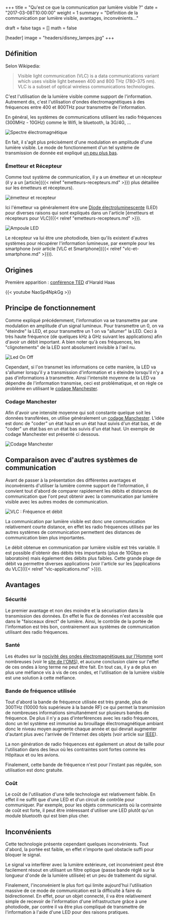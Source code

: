 +++
title   = "Qu'est ce que la communication par lumière visible ?"
date    = "2017-03-08T10:00:00"
weight  = 1
summary = "Définition de la communication par lumière visible, avantages, inconvénients..."

draft   = false
tags    = []
math    = false

[header]
    image = "headers/disney_lampes.jpg"
+++

## Définition

Selon Wikipedia:

> Visible light communication (VLC) is a data communications variant which uses visible light between 400 and 800 THz (780–375 nm). VLC is a subset of optical wireless communications technologies.

C'est l'utilisation de la lumière visible comme support de l'information. Autrement dis, c'est l'utilisation d'ondes électromagnétiques à des fréquences entre 400 et 800THz pour transmettre de l'information.

En général, les systèmes de communications utilisent les radio fréquences (300MHz - 10GHz) comme le Wifi, le bluetooth, la 3G/4G, ...

![Spectre électromagnétique](/img/vlc-definition/spectre_electromagn.png)

En fait, il s'agit plus précisément d'une modulation en amplitude d'une lumière visible. Le mode de fonctionnement d'un tel système de transmission de donnée est expliqué [un peu plus bas](#principe).

### Émetteur et Récepteur

Comme tout système de communication, il y a un émetteur et un récepteur (il y a un [article]({{< relref "emetteurs-recepteurs.md" >}}) plus détaillée sur les émetteurs et récepteurs).

![émetteur et recepteur](/img/vlc-definition/emitter_receiver.png)

Ici l'émetteur va généralement être une [Diode électroluminescente](https://fr.wikipedia.org/wiki/Diode_%C3%A9lectroluminescente) (LED) pour diverses raisons qui sont expliqués dans un l'article [émetteurs et récepteurs pour VLC]({{< relref "emetteurs-recepteurs.md" >}}).

![Ampoule LED](/img/vlc-definition/ampoule_led.png)

Le récepteur va lui être une photodiode, bien qu'ils existent d'autres systèmes pour récupérer l'information lumineuse, par exemple pour les smartphone (voir article [VLC et Smartphone]({{< relref "vlc-et-smartphone.md" >}})).

## Origines

Première apparition : [conférence TED](https://www.youtube.com/watch?v=NaoSp4NpkGg) d'Harald Haas

{{< youtube NaoSp4NpkGg >}}

## Principe de fonctionnement

Comme expliqué précédemment, l'information va se transmettre par une modulation en amplitude d'un signal lumineux. Pour transmettre un 0, on va "éteindre" la LED, et pour transmettre un 1 on va "allumer" la LED. Ceci à très haute fréquence (de quelques kHz à GHz suivant les applications) afin d'avoir un débit important. A bien noter qu'à ces fréquences, les "clignotements" de la LED sont absolument invisible à l'œil nu.

![Led On Off](/img/vlc-definition/led_on_off.png)

Cependant, si l'on transmet les informations ce cette manière, la LED va s'allumer lorsqu'il y a transmission d'information et s éteindre lorsqu'il n'y a pas d'informations à transmettre. Ainsi l'intensité moyenne de la LED va dépendre de l'information transmise, ceci est problématique, et on règle ce problème en utilisant le [codage Manchester](#codage-manchester).

### Codage Manchester

Afin d'avoir une intensité moyenne qui soit constante quelque soit les données transférées, on utilise généralement un [codage Manchester](https://fr.wikipedia.org/wiki/Codage_Manchester). L'idée est donc de "coder" un état haut en un état haut suivis d'un état bas, et de "coder" un état bas en un état bas suivis d'un état haut. Un exemple de codage Manchester est présenté ci dessous.

![Codage Manchester](/img/vlc-definition/Codage_Manchester.png)


## Comparaison avec d'autres systèmes de communication

Avant de passer à la présentation des différentes avantages et inconvénients d'utiliser la lumière comme support de l'information, il convient tout d'abord de comparer rapidement les débits et distances de communication que l'ont peut obtenir avec la communication par lumière visible avec les autres modes de communication.

![VLC : Fréquence et débit](/img/vlc-definition/freq_debit.png)

La communication par lumière visible est donc une communication relativement courte distance, en effet les radio fréquences utilisés par les autres systèmes de communication permettent des distances de communication bien plus importantes.

Le débit obtenue en communication par lumière visible est très variable. Il est possible d'obtenir des débits très importants (plus de 10Gbps en laboratoire) mais également des débits plus faibles. Cette grande plage de débit va permettre diverses applications (voir l'article sur les [applications du VLC]({{< relref "vlc-applications.md" >}})).

## Avantages

### Sécurité
Le premier avantage et non des moindre et la sécurisation dans la transmission des données. En effet le flux de données n'est accessible que dans le "faisceaux direct" de lumière. Ainsi, le contrôle de la portée de l'information est très bon, contrairement aux systèmes de communication utilisant des radio fréquences.

### Santé
Les études sur la [nocivité des ondes électromagnétiques sur l'Homme](https://fr.wikipedia.org/wiki/Risques_sanitaire_des_télécommunications) sont nombreuses (voir le [site de l'OMS](http://www.who.int/topics/electromagnetic_fields/fr/)), et aucune conclusion claire sur l'effet de ces ondes à long terme ne peut être fait. En tout cas, il y a de plus en plus une méfiance vis à vis de ces ondes, et l'utilisation de la lumière visible est une solution à cette méfiance.

### Bande de fréquence utilisée
Tout d'abord la bande de fréquence utilisée est très grande, plus de 300THz (10000 fois supérieure à la bande RF) ce qui permet la transmission de nombreuses informations simultanément sur plusieurs bandes de fréquence.
De plus il n'y a pas d'interférences avec les radio fréquences, donc un tel système est immunisé au brouillage électromagnétique ambiant donc le niveau moyen augmente chaque année et qui devrait augmenter d'autant plus avec l'arrivée de l'Internet des objets (voir article sur [IEEE](http://spectrum.ieee.org/telecom/wireless/electronic-noise-is-drowning-out-the-internet-of-things)).

La non génération de radio fréquences est également un atout de taille pour l'utilisation dans des lieux où les contraintes sont fortes comme les Hôpitaux et ou les avions.

Finalement, cette bande de fréquence n'est pour l'instant pas régulée, son utilisation est donc gratuite.

### Coût
Le coût de l'utilisation d'une telle technologie est relativement faible. En effet il ne suffit que d'une LED et d'un circuit de contrôle pour communiquer. Par exemple, pour les objets communicants où la contrainte de coût est forte, il peut être intéressant d'utiliser une LED plutôt qu'un module bluetooth qui est bien plus cher.

## Inconvénients
Cette technologie présente cependant quelques inconvénients. Tout d'abord, la portée est faible, en effet n'importe quel obstacle suffi pour bloquer le signal.

Le signal va interférer avec la lumière extérieure, cet inconvénient peut être facilement résout en utilisant un filtre optique (passe bande réglé sur la longueur d'onde de la lumière utilisée) et un peu de traitement du signal.

Finalement, l'inconvénient le plus fort qui limite aujourd'hui l'utilisation massive de ce mode de communication est la difficulté à faire du bidirectionnel. En effet, pour un objet connecté, il va être relativement simple de recevoir de l'information d'une infrastructure grâce à une photodiode, par contre il va être plus compliqué de transmettre de l'information à l'aide d'une LED pour des raisons pratiques.

